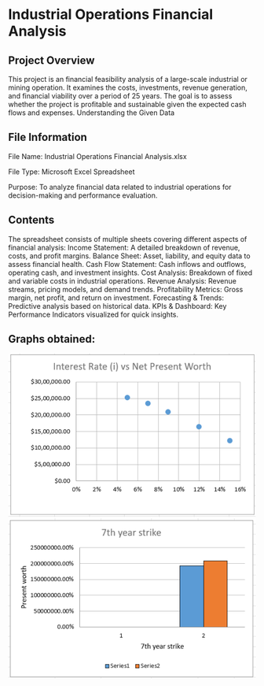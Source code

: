 # Industrial Operations Financial Analysis

## Project Overview
This project is an financial feasibility analysis of a large-scale industrial or mining operation. It examines the costs, investments, revenue generation, and financial viability over a period of 25 years. The goal is to assess whether the project is profitable and sustainable given the expected cash flows and expenses.
Understanding the Given Data

## File Information
File Name: Industrial Operations Financial Analysis.xlsx

File Type: Microsoft Excel Spreadsheet

Purpose: To analyze financial data related to industrial operations for decision-making and performance evaluation.

## Contents
The spreadsheet consists of multiple sheets covering different aspects of financial analysis:
Income Statement: A detailed breakdown of revenue, costs, and profit margins.
Balance Sheet: Asset, liability, and equity data to assess financial health.
Cash Flow Statement: Cash inflows and outflows, operating cash, and investment insights.
Cost Analysis: Breakdown of fixed and variable costs in industrial operations.
Revenue Analysis: Revenue streams, pricing models, and demand trends.
Profitability Metrics: Gross margin, net profit, and return on investment.
Forecasting & Trends: Predictive analysis based on historical data.
KPIs & Dashboard: Key Performance Indicators visualized for quick insights.

## Graphs obtained:
![Interest Rate vs Net Present Worth Plot](IMAGES/IRvsNPW.png)
![Present worth at 7th year with and without strike](IMAGES/PresentWorth.png)
